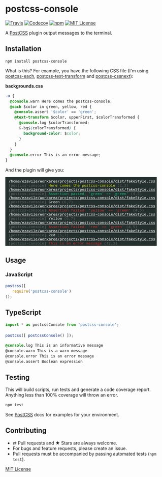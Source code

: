 # postcss-console

[![Travis](https://img.shields.io/travis/ezavile/postcss-console.svg?style=flat-square)](https://travis-ci.org/ezavile/postcss-console)
[![Codecov](https://img.shields.io/codecov/c/github/ezavile/postcss-console.svg?style=flat-square)](https://codecov.io/gh/ezavile/postcss-console)
[![npm](https://img.shields.io/npm/v/postcss-console.svg?style=flat-square)](https://www.npmjs.com/package/postcss-console)
[![MIT License](https://img.shields.io/npm/l/postcss-console.svg?style=flat-square)](http://opensource.org/licenses/MIT)

A [PostCSS] plugin output messages to the terminal.

## Installation
```
npm install postcss-console
```

What is this? For example, you have the following CSS file (I'm using [postcss-each], [postcss-text-transform] and [postcss-cssnext]):

**backgrounds.css**
```css
.u {
  @console.warn Here comes the postcss-console;
  @each $color in green, yellow, red {
    @console.assert '$color' == 'green';
    @text-transform $color, upperFirst, $colorTransformed {
      @console.log $colorTransformed;
      &-bg$(colorTransformed) {
        background-color: $color;
      }
    }
  }
  @console.error This is an error message;
}

```

And the plugin will give you:

![console](/console.png?raw=true "Messages on terminal")

## Usage

### JavaScript
```javascript
postcss([
   require('postcss-console')
]);
```

## TypeScript
```js
import * as postcssConsole from 'postcss-console';

postcss([ postcssConsole() ]);
```

```css
@console.log This is an informative message
@console.warn This is a warn message
@console.error This is an error message
@console.assert Boolean expression
```

## Testing
This will build scripts, run tests and generate a code coverage report. Anything less than 100% coverage will throw an error.

```javascript
npm test
```

See [PostCSS] docs for examples for your environment.

## Contributing
* ⇄ Pull requests and ★ Stars are always welcome.
* For bugs and feature requests, please create an issue.
* Pull requests must be accompanied by passing automated tests (`npm test`).

[MIT License]

[PostCSS]: https://github.com/postcss/postcss
[postcss-each]: https://github.com/outpunk/postcss-each
[postcss-text-transform]: https://github.com/ezavile/postcss-text-transform
[postcss-cssnext]: https://github.com/MoOx/postcss-cssnext
[MIT License]: https://github.com/ezavile/postcss-console/blob/master/LICENSE
